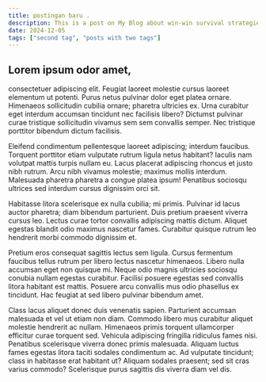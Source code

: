 ```yaml
---
title: postingan baru .
description: This is a post on My Blog about win-win survival strategies.
date: 2024-12-05
tags: ["second tag", "posts with two tags"]
---
```


## Lorem ipsum odor amet, 
consectetuer adipiscing elit. Feugiat laoreet molestie cursus laoreet elementum ut potenti. Purus netus pulvinar dolor eget platea ornare. Himenaeos sollicitudin cubilia ornare; pharetra ultricies ex. Urna curabitur eget interdum accumsan tincidunt nec facilisis libero? Dictumst pulvinar curae tristique sollicitudin vivamus sem sem convallis semper. Nec tristique porttitor bibendum dictum facilisis.

Eleifend condimentum pellentesque laoreet adipiscing; interdum faucibus. Torquent porttitor etiam vulputate rutrum ligula netus habitant? Iaculis nam volutpat mattis turpis nullam eu. Lacus placerat adipiscing rhoncus et justo nibh rutrum. Arcu nibh vivamus molestie; maximus mollis interdum. Malesuada pharetra pharetra a congue platea ipsum! Penatibus sociosqu ultrices sed interdum cursus dignissim orci sit.

Habitasse litora scelerisque ex nulla cubilia; mi primis. Pulvinar id lacus auctor pharetra; diam bibendum parturient. Duis pretium praesent viverra cursus leo. Lectus curae tortor convallis adipiscing mattis dictum. Aliquet egestas blandit odio maximus nascetur fames. Curabitur quisque rutrum leo hendrerit morbi commodo dignissim et.

Pretium eros consequat sagittis lectus sem ligula. Cursus fermentum faucibus tellus rutrum per libero lectus nascetur himenaeos. Libero nulla accumsan eget non quisque mi. Neque odio magnis ultricies sociosqu conubia nullam egestas curabitur. Facilisi posuere egestas sed convallis litora habitant est mattis. Posuere arcu convallis mus odio phasellus ex tincidunt. Hac feugiat at sed libero pulvinar bibendum amet.

Class lacus aliquet donec duis venenatis sapien. Parturient accumsan malesuada et vel ut etiam non diam. Commodo libero mus curabitur aliquet molestie hendrerit ac nullam. Himenaeos primis torquent ullamcorper efficitur curae torquent sed. Vehicula adipiscing fringilla ridiculus fames nisi. Penatibus scelerisque viverra donec primis malesuada. Aliquam luctus fames egestas litora taciti sodales condimentum ac. Ad vulputate tincidunt; class in habitasse erat habitant ut? Aliquam sodales praesent; sed sit cras varius commodo? Scelerisque purus sagittis dis viverra diam vel dis.